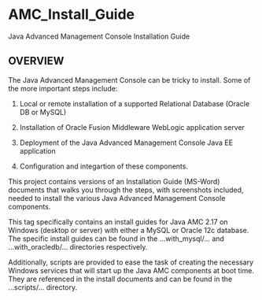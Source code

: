 # AMC_Install_Guide
Java Advanced Management Console Installation Guide

## OVERVIEW
The Java Advanced Management Console can be tricky to install.  Some of the
more important steps include:

1. Local or remote installation of a supported Relational Database (Oracle DB 
   or MySQL)

2. Installation of Oracle Fusion Middleware WebLogic application server

3. Deployment of the Java Advanced Management Console Java EE application

4. Configuration and integartion of these components.

This project contains versions of an Installation Guide (MS-Word) documents
that walks you through the steps, with screenshots included, needed to install
the various Java Advanced Management Console components.

This tag specifically contains an install guides for Java AMC 2.17 on Windows
(desktop or server) with either a MySQL or Oracle 12c database. The
specific install guides can be found in the ...with_mysql/... and
...with_oracledb/... directories respectively.

Additionally,  scripts are provided to ease the task of creating the necessary
Windows services that will start up the Java AMC components at boot time.
They are referenced in the install documents and can be found in the
...scripts/...  directory.
